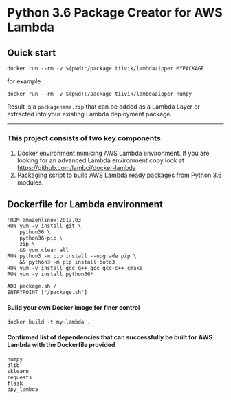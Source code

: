 # Python 3.6 Package Creator for AWS Lambda

## Quick start
`docker run --rm -v $(pwd):/package tiivik/lambdazipper MYPACKAGE`

for example

`docker run --rm -v $(pwd):/package tiivik/lambdazipper numpy`

Result is a `packagename.zip` that can be added as a Lambda Layer or extracted into your existing Lambda deployment package.

---

### This project consists of two key components
1. Docker environment mimicing AWS Lambda environment. If you are looking for an advanced Lambda environment copy look at
 https://github.com/lambci/docker-lambda
2. Packaging script to build AWS Lambda ready packages from Python 3.6 modules.

## Dockerfile for Lambda environment
```
FROM amazonlinux:2017.03
RUN yum -y install git \
    python36 \
    python36-pip \
    zip \
    && yum clean all
RUN python3 -m pip install --upgrade pip \
    && python3 -m pip install boto3
RUN yum -y install gcc g++ gcc gcc-c++ cmake
RUN yum -y install python36*

ADD package.sh /
ENTRYPOINT ["/package.sh"]
```

#### Build your own Docker image for finer control
```
docker build -t my-lambda .
```

#### Confirmed list of dependencies that can successfully be built for AWS Lambda with the Dockerfile provided
```
numpy
dlib
sklearn
requests
flask
bpy_lambda
```